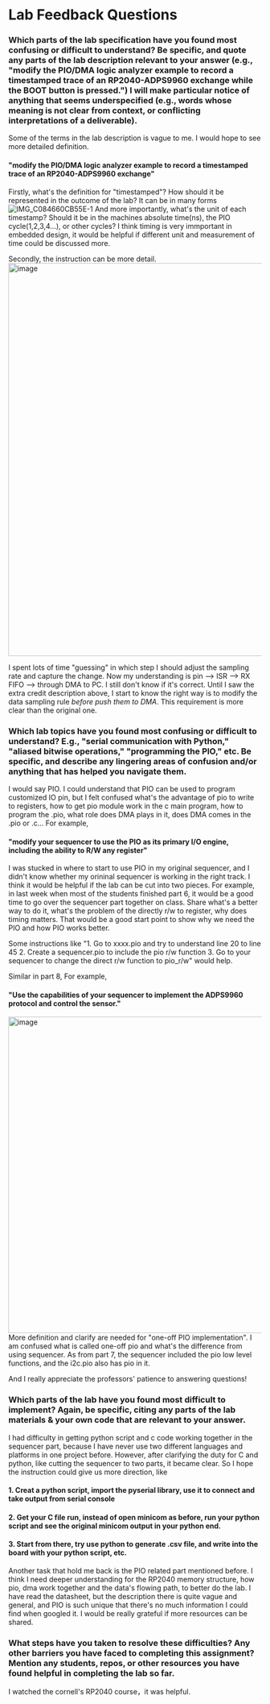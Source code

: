 # Lab Feedback Questions
### Which parts of the lab specification have you found most confusing or difficult to understand? Be specific, and quote any parts of the lab description relevant to your answer (e.g., "modify the PIO/DMA logic analyzer example to record a timestamped trace of an RP2040-ADPS9960 exchange while the BOOT button is pressed.") I will make particular notice of anything that seems underspecified (e.g., words whose meaning is not clear from context, or conflicting interpretations of a deliverable).

Some of the terms in the lab description is vague to me. I would hope to see more detailed definition. 
####  "modify the PIO/DMA logic analyzer example to record a timestamped trace of an RP2040-ADPS9960 exchange"
Firstly, what's the definition for "timestamped"? How should it be represented in the outcome of the lab? 
It can be in many forms ![IMG_C084660CB55E-1](https://user-images.githubusercontent.com/84453030/202598439-eaa7dae1-8696-42e8-a85a-cab10f8205a9.jpeg)
And more importantly, what's the unit of each timestamp? Should it be in the machines absolute time(ns), the PIO cycle(1,2,3,4...), or other cycles? I think timing is very immportant in embedded design, it would be helpful if different unit and measurement of time could be discussed more.

Secondly, the instruction can be more detail. 
<img width="780" alt="image" src="https://user-images.githubusercontent.com/84453030/202599582-a1660402-eea2-4ddb-b4aa-d7d52ddfa4b9.png">

I spent lots of time "guessing" in which step I should adjust the sampling rate and capture the change. Now my understanding is pin --> ISR --> RX FIFO --> through DMA to PC. I still don't know if it's correct. Until I saw the extra credit description above, I start to know the right way is to modify the data sampling rule *before push them to DMA*. This requirement is more clear than the original one. 


### Which lab topics have you found most confusing or difficult to understand? E.g., "serial communication with Python," "aliased bitwise operations," "programming the PIO," etc. Be specific, and describe any lingering areas of confusion and/or anything that has helped you navigate them.

I would say PIO. I could understand that PIO can be used to program customized IO pin, but I felt confused what's the advantage of pio to write to registers, how to get pio module work in the c main program, how to program the .pio, what role does DMA plays in it, does DMA comes in the .pio or .c...
For example, 
#### "modify your sequencer to use the PIO as its primary I/O engine, including the ability to R/W any register"
I was stucked in where to start to use PIO in my original sequencer, and I didn't know whether my orininal sequencer is working in the right track. I think it would be helpful if the lab can be cut into two pieces. For example, in last week when most of the students finished part 6, it would be a good time to go over the sequencer part together on class. Share what's a better way to do it, what's the problem of the directly r/w to register, why does timing matters. That would be a good start point to show why we need the PIO and how PIO works better. 

Some instructions like "1. Go to xxxx.pio and try to understand line 20 to line 45 2. Create a sequencer.pio to include the pio r/w function 3. Go to your sequencer to change the direct r/w function to pio_r/w"  would help.

Similar in part 8,
For example, 
#### "Use the capabilities of your sequencer to implement the ADPS9960 protocol and control the sensor."
<img width="628" alt="image" src="https://user-images.githubusercontent.com/84453030/202734660-6a779d28-6522-44ec-b22c-f8d326fc198a.png">
More definition and clarify are needed for "one-off PIO implementation". I am confused what is called one-off pio and what's the difference from using sequencer. As from part 7, the sequencer included the pio low level functions, and the i2c.pio also has pio in it. 

And I really appreciate the professors' patience to answering questions!


### Which parts of the lab have you found most difficult to implement? Again, be specific, citing any parts of the lab materials & your own code that are relevant to your answer.
I had difficulty in getting python script and c code working together in the sequencer part, because I have never use two different languages and platforms in one project before. However, after clarifying the duty for C and python, like cutting the sequencer to two parts, it became clear. So I hope the instruction could give us more direction, like
#### 1. Creat a python script, import the pyserial library, use it to connect and take output from serial console
#### 2. Get your C file run, instead of open minicom as before, run your python script and see the original minicom output in your python end.
#### 3. Start from there, try use python to generate .csv file, and write into the board with your python script, etc.

Another task that hold me back is the PIO related part mentioned before. I think I need deeper understanding for the RP2040 memory structure, how pio, dma work together and the data's flowing path, to better do the lab. I have read the datasheet, but the description there is quite vague and general, and PIO is such unique that there's no much information I could find when googled it. I would be really grateful if more resources can be shared.


### What steps have you taken to resolve these difficulties? Any other barriers you have faced to completing this assignment? Mention any students, repos, or other resources you have found helpful in completing the lab so far.
I watched the cornell's RP2040 course，it was helpful.
